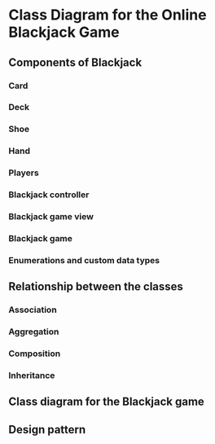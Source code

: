 # Class Diagram for the Online Blackjack Game
## Components of Blackjack
### Card
### Deck
### Shoe
### Hand
### Players
### Blackjack controller
### Blackjack game view
### Blackjack game
### Enumerations and custom data types
## Relationship between the classes
### Association
### Aggregation
### Composition
### Inheritance
## Class diagram for the Blackjack game
## Design pattern
